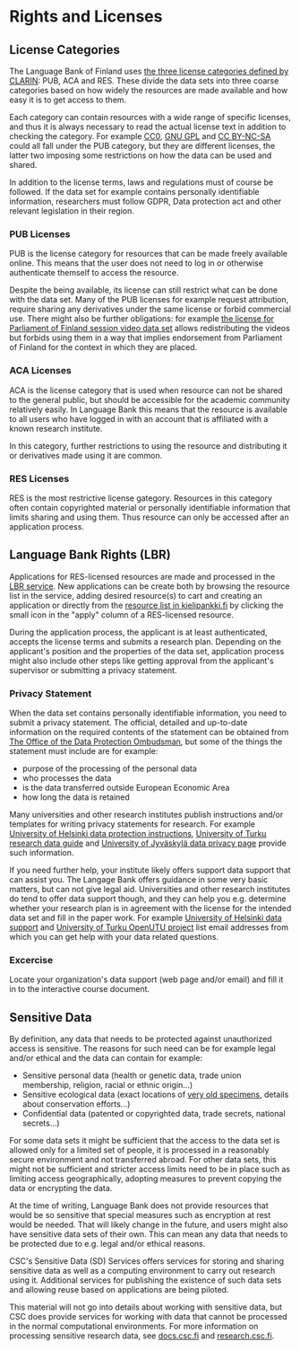 # Rights and Licenses

## License Categories

The Language Bank of Finland uses [the three license categories defined by CLARIN](https://www.clarin.eu/content/licenses-and-clarin-categories): PUB, ACA and RES. These divide the data sets into three coarse categories based on how widely the resources are made available and how easy it is to get access to them.

Each category can contain resources with a wide range of specific licenses, and thus it is always necessary to read the actual license text in addition to checking the category. For example [CC0](https://creativecommons.org/share-your-work/public-domain/cc0/), [GNU GPL](https://www.gnu.org/licenses/gpl-3.0.html) and [CC BY-NC-SA](https://creativecommons.org/licenses/by-nc-sa/4.0/) could all fall under the PUB category, but they are different licenses, the latter two imposing some restrictions on how the data can be used and shared.

In addition to the license terms, laws and regulations must of course be followed. If the data set for example contains personally identifiable information, researchers must follow GDPR, Data protection act and other relevant legislation in their region.

### PUB Licenses

PUB is the license category for resources that can be made freely available online. This means that the user does not need to log in or otherwise authenticate themself to access the resource.

Despite the being available, its license can still restrict what can be done with the data set. Many of the PUB licenses for example request attribution, require sharing any derivatives under the same license or forbid commercial use. There might also be further obligations: for example [the license for Parliament of Finland session video data set](https://www.kielipankki.fi/lic/eduskunta-av/?lang=en/) allows redistributing the videos but forbids using them in a way that implies endorsement from Parliament of Finland for the context in which they are placed.

### ACA Licenses

ACA is the license category that is used when resource can not be shared to the general public, but should be accessible for the academic community relatively easily. In Language Bank this means that the resource is available to all users who have logged in with an account that is affiliated with a known research institute.

In this category, further restrictions to using the resource and distributing it or derivatives made using it are common.


### RES Licenses

RES is the most restrictive license gategory. Resources in this category often contain copyrighted material or personally identifiable information that limits sharing and using them. Thus resource can only be accessed after an application process.

## Language Bank Rights (LBR)

Applications for RES-licensed resources are made and processed in the [LBR service](https://lbr.csc.fi). New applications can be create both by browsing the resource list in the service, adding desired resource(s) to cart and creating an application or directly from the [resource list in kielipankki.fi](https://www.kielipankki.fi/corpora/) by clicking the small icon in the "apply" column of a RES-licensed resource.
<!-- todo: linkittömät res, linkilliset aca -->

During the application process, the applicant is at least authenticated, accepts the license terms and submits a research plan. Depending on the applicant's position and the properties of the data set, application process might also include other steps like getting approval from the applicant's supervisor or submitting a privacy statement.

### Privacy Statement

When the data set contains personally identifiable information, you need to submit a privacy statement. The official, detailed and up-to-date information on the required contents of the statement can be obtained from [The Office of the Data Protection Ombudsman](https://tietosuoja.fi/en/inform-data-subjects-about-processing), but some of the things the statement must include are for example:
- purpose of the processing of the personal data
- who processes the data
- is the data transferred outside European Economic Area
- how long the data is retained

Many universities and other research institutes publish instructions and/or templates for writing privacy statements for research. For example [University of Helsinki data protection instructions](https://www.helsinki.fi/en/research/research-integrity/data-protection-research), [University of Turku research data guide](https://utuguides.fi/c.php?g=671022&p=4801982) and [University of Jyväskylä data privacy page](https://www.jyu.fi/en/university/data-privacy) provide such information.

If you need further help, your institute likely offers support data support that can assist you. The Langage Bank offers guidance in some very basic matters, but can not give legal aid. Universities and other research institutes do tend to offer data support though, and they can help you e.g. determine whether your research plan is in agreement with the license for the intended data set and fill in the paper work. For example [University of Helsinki data support](https://www.helsinki.fi/en/research/services-researchers/data-support) and [University of Turku OpenUTU project](https://utuguides.fi/researchdata) list email addresses from which you can get help with your data related questions.

### Excercise

Locate your organization's data support (web page and/or email) and fill it in to the interactive course document.

## Sensitive Data

By definition, any data that needs to be protected against unauthorized access is sensitive. The reasons for such need can be for example legal and/or ethical and the data can contain for example:

- Sensitive personal data (health or genetic data, trade union membership, religion, racial or ethnic origin...)
- Sensitive ecological data (exact locations of [very old specimens](https://en.wikipedia.org/wiki/Methuselah_(tree)), details about conservation efforts...)
- Confidential data (patented or copyrighted data, trade secrets, national secrets...)

For some data sets it might be sufficient that the access to the data set is allowed only for a limited set of people, it is processed in a reasonably secure environment and not transferred abroad. For other data sets, this might not be sufficient and stricter access limits need to be in place such as limiting access geographically, adopting measures to prevent copying the data or encrypting the data.

At the time of writing, Language Bank does not provide resources that would be so sensitive that special measures such as encryption at rest would be needed. That will likely change in the future, and users might also have sensitive data sets of their own. This can mean any data that needs to be protected due to e.g. legal and/or ethical reasons.

CSC's Sensitive Data (SD) Services offers services for storing and sharing sensitive data as well as a computing environment to carry out research using it. Additional services for publishing the existence of such data sets and allowing reuse based on applications are being piloted.

This material will not go into details about working with sensitive data, but CSC does provide services for working with data that cannot be processed in the normal computational environments. For more information on processing sensitive research data, see [docs.csc.fi](https://docs.csc.fi/data/sensitive-data/) and [research.csc.fi](https://research.csc.fi/sensitive-data).

